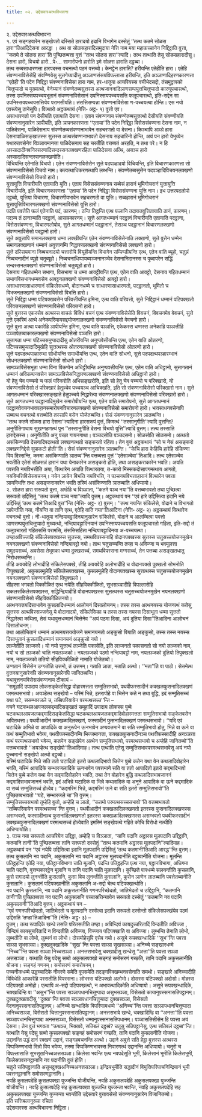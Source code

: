 ```yaml
---
title: ०२. उद्देसवारअत्थविभावना

---
```

२. उद्देसवारअत्थविभावना  
१. एवं सङ्गहवारेन सङ्खेपतो दस्सिते हारादयो इदानि विभागेन दस्सेतुं ‘‘तत्थ कतमे सोळस हारा’’तिआदिदेसना आरद्धा । अथ वा सोळसहारादिसमुदाया नेत्ति नाम मया महाकच्चानेन निद्दिट्ठाति वुत्ता, ‘‘कतमे ते सोळस हारा’’ति पुच्छितब्बत्ता वुत्तं ‘‘तत्थ सोळस हारा’’त्यादि। तत्थ तत्थाति तेसु सोळसहारादीसु। देसना हारो, विचयो हारो…पे॰… सामारोपनो हारोति इमे सोळस हाराति दट्ठब्बा।  
तत्थ सब्बसाधारणत्ता हारपदस्स वचनत्थो पठमं वत्तब्बो। केनट्ठेन हाराति? हरीयन्ति एतेहीति हारा। एतेहि संवण्णनाविसेसेहि संवण्णियेसु सुत्तगेय्यादीसु अञ्ञाणसंसयविपल्लासा हरीयन्ति, इति अञ्ञाणादिहरणकारणत्ता ‘‘एतेही’’ति पदेन निद्दिट्ठा संवण्णनाविसेसा हारा नाम, हर-धातुया आचरियस्स वचीभेदसद्दो, तंसमुट्ठापको चित्तुप्पादो च मुख्यत्थो, वेनेय्यानं संवण्णेतब्बसुत्तस्स अत्थजाननादिञाणसम्पयुत्तचित्तुप्पादो कारणूपचारत्थो, तस्स उपनिस्सयपच्चयभूतानं संवण्णनाविसेसानं उपनिस्सयपच्चयसत्ति फलूपचारत्थो, इति-सद्देन सा उपनिस्सयपच्चयसत्तियेव परामसीयति। तंसत्तिसम्पन्ना संवण्णनाविसेसा ण-पच्चयत्था होन्ति। एस नयो एवरूपेसु ठानेसुपि। वित्थारो अट्ठकथायं (नेत्ति॰ अट्ठ॰ १) वुत्तो एव।  
असाधारणतो पन देसीयति एतायाति देसना। एताय संवण्णनाय संवण्णेतब्बसुत्तत्थो देसीयति संवण्णीयति संवण्णनानुसारेन ञापीयति, इति ञापनकारणत्ता ‘‘एताया’’ति पदेन निद्दिट्ठा विसेससंवण्णना देसना नाम, न पाळिदेसना, पाळिदेसनाय संवण्णेतब्बसंवण्णनाभावेन सहचरणतो वा देसना। किञ्चापि अञ्ञे हारा देसनापाळिसङ्खातस्स सुत्तस्स अत्थसंवण्णनाभावतो देसनाय सहचारिनो होन्ति, अयं पन हारो येभुय्येन यथारुतवसेनेव विञ्ञायमानत्ता पाळिदेसनाय सह चरतीति वत्तब्बतं अरहति, न तथा परे। न हि अस्सादादीनवनिस्सरणादिसन्दस्सनलक्खणरहिता पाळिदेसना अत्थि, अयञ्च हारो अस्सादादिसन्दस्सनलक्खणोति।  
विचियन्ति एतेनाति विचयो। एतेन संवण्णनाविसेसेन सुत्ते पदपञ्हादयो विचियन्ति, इति विचारणकारणत्ता सो संवण्णनाविसेसो विचयो नाम। कत्वत्थाधिकरणत्थापि लब्भन्ति। संवण्णेतब्बसुत्तेन पदपञ्हादिविचयनलक्खणो संवण्णनाविसेसो विचयो हारो।  
युत्तायुत्ति विचारीयति एतायाति युत्ति। एताय विसेससंवण्णनाय सब्बेसं हारानं भूमिगोचरानं युत्तायुत्ति विचारीयति, इति विचारणकारणत्ता ‘‘एताया’’ति पदेन निद्दिट्ठा विसेससंवण्णना युत्ति नाम। इध उत्तरपदलोपो दट्ठब्बो, युत्तिया विचारणा, विचारणीयभावेन सहचरणतो वा युत्ति। सब्बहारानं भूमिगोचरानं युत्तायुत्तिविचारणलक्खणो संवण्णनाविसेसो युत्ति हारो।  
पदति पवत्तेति फलं एतेनाति पदं, कारणम्। ठन्ति तिट्ठन्ति एत्थ फलानि तदायत्तवुत्तितायाति ठानं, कारणम्। पदञ्च तं ठानञ्चाति पदट्ठानं, आसन्नकारणम्। सुत्ते आगतधम्मानं पदट्ठानं विचारीयति एतायाति पदट्ठाना, विसेससंवण्णना, विचारणलोपोव, सुत्ते आगतधम्मानं पदट्ठानानं, तेसञ्च पदट्ठानानं विचारणलक्खणो संवण्णनाविसेसो पदट्ठानो हारो।  
सुत्ते अवुत्तापि समानलक्खणा धम्मा लक्खीयन्ति एतेन संवण्णनाविसेसेनाति लक्खणो, सुत्ते वुत्तेन धम्मेन समानलक्खणानं धम्मानं अवुत्तानम्पि निद्धारणलक्खणो संवण्णनाविसेसो लक्खणो हारो।  
सुत्ते दस्सियमाना निब्बचनादयो चत्तारोपि वियूहीयन्ति विभागेन सम्पिण्डीयन्ति एत्थ, एतेन वाति ब्यूहो, चतुन्नं निब्बचनादीनं ब्यूहो चतुब्यूहो। निब्बचनाधिप्पायब्यञ्जनानञ्चेव देसनानिदानस्स च पुब्बापरेन सद्धिं सन्दस्सनलक्खणो संवण्णनाविसेसो चतुब्यूहो हारो।  
देसनाय गहितधम्मेन सभागा, विसभागा च धम्मा आवट्टीयन्ति एत्थ, एतेन वाति आवट्टो, देसनाय गहितधम्मानं सभागविसभागधम्मवसेन आवट्टनलक्खणो संवण्णनाविसेसो आवट्टो हारो।  
असाधारणासाधारणानं संकिलेसधम्मे, वोदानधम्मे च साधारणासाधारणतो, पदट्ठानतो, भूमितो च विभजनलक्खणो संवण्णनाविसेसो विभत्ति हारो।  
सुत्ते निद्दिट्ठा धम्मा पटिपक्खवसेन परिवत्तीयन्ति इमिना, एत्थ वाति परिवत्तो, सुत्ते निद्दिट्ठानं धम्मानं पटिपक्खतो परिवत्तनलक्खणो संवण्णनाविसेसो परिवत्तनो हारो।  
सुत्ते वुत्तस्स एकस्सेव अत्थस्स वाचकं विविधं वचनं एत्थ संवण्णनाविसेसेति विवचनं, विवचनमेव वेवचनं, सुत्ते वुत्ते एकस्मिं अत्थे अनेकपरियायसद्दयोजनालक्खणो संवण्णनाविसेसो वेवचनो हारो।  
सुत्ते वुत्ता अत्था पकारेहि ञापीयन्ति इमिना, एत्थ वाति पञ्ञत्ति, एकेकस्स धम्मस्स अनेकाहि पञ्ञत्तीहि पञ्ञापेतब्बाकारलक्खणो संवण्णनाविसेसो पञ्ञत्ति हारो।  
सुत्तागता धम्मा पटिच्चसमुप्पादादीसु ओतरीयन्ति अनुप्पवेसीयन्ति एत्थ, एतेन वाति ओतरणो, पटिच्चसमुप्पादादिमुखेहि सुत्तत्थस्स ओतरणलक्खणो संवण्णनाविसेसो ओतरणो हारो।  
सुत्ते पदपदत्थपञ्हारम्भा सोधीयन्ति समाधीयन्ति एत्थ, एतेन वाति सोधनो, सुत्ते पदपदत्थपञ्हारम्भानं सोधनलक्खणो संवण्णनाविसेसो सोधनो हारो।  
सामञ्ञविसेसभूता धम्मा विना विकप्पेन अधिट्ठीयन्ति अनुप्पवत्तीयन्ति एत्थ, एतेन वाति अधिट्ठानो, सुत्तागतानं धम्मानं अविकप्पनवसेन सामञ्ञविसेसनिद्धारणलक्खणो संवण्णनाविसेसो अधिट्ठानो हारो।  
यो हेतु चेव पच्चयो च फलं परिकरोति अभिसङ्खरोति, इति सो हेतु चेव पच्चयो च परिक्खारो, यो संवण्णनाविसेसो तं परिक्खारं हेतुञ्चेव पच्चयञ्च आचिक्खति, इति सो संवण्णनाविसेसो परिक्खारो नाम। सुत्ते आगतधम्मानं परिक्खारसङ्खाते हेतुपच्चये निद्धारेत्वा संवण्णनालक्खणो संवण्णनाविसेसो परिक्खारो हारो।  
सुत्ते आगतधम्मा पदट्ठानादिमुखेन समारोपीयन्ति एत्थ, एतेन वाति समारोपनो, सुत्ते आगतधम्मानं पदट्ठानवेवचनभावपहानसमारोपनविचारणलक्खणो संवण्णनाविसेसो समारोपनो हारो। भावसाधनवसेनापि सब्बत्थ वचनत्थो वत्तब्बोति तस्सापि वसेन योजेतब्बन्ति। सेसं संवण्णनानुसारेन ञातब्बन्ति।  
‘‘तत्थ कतमे सोळस हारा देसना’’त्यादिना हारसरूपं वुत्तं, किमत्थं ‘‘तस्सानुगीति’’त्यादि वुत्तन्ति? अनुगीतिगाथाय सुखग्गहणत्थं पुन ‘‘तस्सानुगीति देसना विचयो युत्ति’’त्यादि वुत्तम्। तत्थ तस्साति हारुद्देसस्स। अनुगीतीति अनु पच्छा गायनगाथा। पञ्चदसोति पञ्चदसमो। सोळसोति सोळसमो। अत्थतो असंकिण्णाति देसनादिपदत्थतो लक्खणत्थतो सङ्करतो रहिता। तेन वुत्तं अट्ठकथायं ‘‘सो च नेसं असङ्करो लक्खणनिद्देसे सुपाकटो होती’’ति। सेसं संवण्णनानुसारेन ञातब्बन्ति। ‘‘केचि हारा केहिचि हारेहि संकिण्णा विय दिस्सन्ति, कस्मा असंकिण्णाति ञातब्ब’’न्ति वत्तब्बत्ता वुत्तं ‘‘एतेसञ्चेवा’’तिआदि। तत्थ एतेसञ्चेव भवतीति एतेसं सोळसन्नं हारानं यथा येनाकारेन असङ्करो होति, तथा असङ्कराकारेन भवति। अयति पवत्तति नयविभत्तीति अया, वित्थारेन अयाति वित्थारतया, त-कारो मिस्सकदोसापगमत्थाय आगतो, नयविभत्तिविसेसवचनम्। नयेन ञायेन विभत्ति नयविभत्ति, न पञ्चनयविभत्ताहारानं वित्थारेन पवत्ता ञायविभत्ति तथा असङ्कराकारेन भवति तस्मिं असंकिण्णाति ञातब्बाति अधिप्पायो।  
२. सोळस हारा सरूपतो वुत्ता, अम्हेहि च विञ्ञाता, ‘‘कतमे पञ्च नया’’ति वत्तब्बभावतो तथा पुच्छित्वा सरूपतो उद्दिसितुं ‘‘तत्थ कतमे पञ्च नया’’त्यादि वुत्तम्। अट्ठकथायं पन ‘‘एवं हारे उद्दिसित्वा इदानि नये उद्दिसितुं ‘तत्थ कतमे’तिआदि वुत्त’’न्ति (नेत्ति॰ अट्ठ॰ २) वुत्तम्। ‘‘तत्थ नयन्ति संकिलेसे, वोदाने च विभागतो ञापेन्तीति नया, नीयन्ति वा तानि एत्थ, एतेहि वाति नया’’तिआदिना (नेत्ति॰ अट्ठ॰ २) अट्ठकथायं वित्थारेन वचनत्थो वुत्तो। नी-धातुया नन्दियावट्टादिनयानुसारेन संकिलेसे, वोदाने च आलम्बित्वा पवत्तो ञाणसम्पयुत्तचित्तुप्पादो मुख्यत्थो, नन्दियावट्टादिनयानं उपनिस्सयपच्चयसत्ति फलूपचारतो गहिता, इति-सद्दो तं फलूपचारतो गहितसत्तिं परामसि, तंसत्तिसहिता नन्दियावट्टादिनया अ-पच्चयत्था।  
तण्हाअविज्जाहि संकिलेसपक्खस्स सुत्तस्स, समथविपस्सनाहि वोदानपक्खस्स सुत्तस्स चतुसच्चयोजनमुखेन नयनलक्खणो संवण्णनाविसेसो नन्दियावट्टो नयो। तत्थ चतुसच्चन्ति तण्हा च अविज्जा च भवमूलत्ता समुदयसच्चं, अवसेसा तेभूमका धम्मा दुक्खसच्चं, समथविपस्सना मग्गसच्चं, तेन पत्तब्बा असङ्खतधातु निरोधसच्चन्ति।  
तीहि अवयवेहि लोभादीहि संकिलेसपक्खे, तीहि अवयवेहि अलोभादीहि च वोदानपक्खे पुक्खलो सोभनोति तिपुक्खलो, अकुसलमूलेहि संकिलेसपक्खस्स, कुसलमूलेहि वोदानपक्खस्स सुत्तत्थस्स चतुसच्चयोजनमुखेन नयनलक्खणो संवण्णनाविसेसो तिपुक्खलो।  
सीहस्स भगवतो विक्कीळितं एत्थ नयेति सीहविक्कीळितो, सुभसञ्ञादीहि विपल्लासेहि सकलसंकिलेसपक्खस्स, सद्धिन्द्रियादीहि वोदानपक्खस्स सुत्तत्थस्स चतुसच्चयोजनमुखेन नयनलक्खणो संवण्णनाविसेसो सीहविक्कीळितनयो।  
अत्थनयत्तयदिसाभावेन कुसलादिधम्मानं आलोचनं दिसालोचनम्। तस्स तस्स अत्थनयस्स योजनत्थं कतेसु सुत्तस्स अत्थविस्सज्जनेसु ये वोदानादयो, संकिलेसिका च तस्स तस्स नयस्स दिसाभूता धम्मा सुत्ततो निद्धारेत्वा कथिता, तेसं यथावुत्तधम्मानं चित्तेनेव ‘‘अयं पठमा दिसा, अयं दुतिया दिसा’’तिआदिना आलोचनं दिसालोचनम्।  
तथा आलोचितानं धम्मानं अत्थनयत्तययोजने समानयनतो अङ्कुसो वियाति अङ्कुसो, तस्स तस्स नयस्स दिसाभूतानं कुसलादिधम्मानं समानयनं अङ्कुसो नयो।  
लञ्जेतीति लञ्जको। यो नयो सुत्तत्थं लञ्जेति पकासेति, इति लञ्जनतो पकासनतो सो नयो लञ्जको नाम, नयो च सो लञ्जको चाति नयलञ्जको। नयलञ्जको पठमो नन्दियावट्टो नाम, नयलञ्जको दुतियो तिपुक्खलो नाम, नयलञ्जको ततियो सीहविक्कीळितो नामाति योजेतब्बो।  
उग्गतानं विसेसेन उग्गतोति उत्तमो, तं उत्तमम्। गताति ञाता, मताति अत्थो। ‘‘मता’’ति वा पाठो। सेसमेत्थ वुत्तनयानुसारेनपि संवण्णनानुसारेनपि जानितब्बन्ति।  
यथावुत्तनयविसेससंवण्णनाय टीकायं –  
‘‘समूहादिं उपादाय लोकसङ्केतसिद्धा वोहारमत्तता सम्मुतिसभावो, पथवीफस्सादीनं कक्खळफुसनादिलक्खणं परमत्थसभावो। अयञ्हेत्थ सङ्खेपो – यस्मिं भिन्ने, इतरापोहे वा चित्तेन कते न तथा बुद्धि, इदं सम्मुतिसच्चं यथा घटे, ससम्भारजले च, तब्बिपरियायेन परमत्थसच्च’’न्ति –  
वचने घटकथलआपजलकद्दमादिसङ्खातं समूहादिं उपादाय लोकस्स पुब्बे घटकथलआपजलकद्दमादिसङ्केतसिद्धा घटकथलआपजलकद्दमादिवोहारमत्तता सम्मुतिसभावो सङ्केतवसेन अवितथत्ता। पथवीआदीनं कक्खळादिलक्खणं, फस्सादीनं फुसनादिलक्खणं परमत्थसभावो। ‘‘यदि एवं घटादिके अभिन्ने वा आपादिके वा अनुरूपेन ऊनभावेन अप्पवत्तमाने वा सति सम्मुतिभावो होतु, भिन्ने वा ऊने वा कथं सम्मुतिभावो भवेय्य, पथवीफस्सादीनम्पि भिज्जमानत्ता, कक्खळफुसनादीनञ्च पथवीफस्सादीहि अनञ्ञत्ता कथं परमत्थसभावो भवेय्य, कतमेन सङ्खेपेन अत्थेन सम्मुतिसभावो, परमत्थसभावो च अम्हेहि जानितब्बो’’ति वत्तब्बभावतो ‘‘अयञ्हेत्थ सङ्खेपो’’तिआदिमाह। तत्थ एत्थाति एतेसु सम्मुतिसभावपरमत्थसभावेसु अयं नयो वुच्चमानो सङ्खेपो अत्थो दट्ठब्बो।  
यस्मिं घटादिके भिन्ने सति ततो घटादितो इतरो कथलादिभावो चित्तेन पुब्बे कतेन यथा येन कथलादिवोहारेन भवति, यस्मिं आपादिके सम्भारजलादिके ऊनभावेन पवत्तमाने सति वा ततो आपादितो इतरो कद्दमादिभावो चित्तेन पुब्बे कतेन यथा येन कद्दमादिवोहारेन भवति, तथा तेन वोहारेन बुद्धि कथलादिसभावजाननं कद्दमादिसभावजाननं भवति, इदं अभिन्ने घटादिकं वा भिन्ने कथलादिकं वा अनूने आपादिकं वा ऊने कद्दमादिकं वा सब्बं सम्मुतिसच्चं होत्वेव। ‘‘कद्दमस्मिं भिन्ने, कद्दमस्मिं ऊने वा सति इतरो सम्मुतिसभावो’’ति पुच्छितब्बभावतो ‘‘घटे, सम्भारजले चा’’ति वुत्तम्।  
सम्मुतिसच्चसभावो तुम्हेहि वुत्तो, अम्हेहि च ञातो, ‘‘कतमो परमत्थसच्चसभावो’’ति वत्तब्बभावतो ‘‘तब्बिपरियायेन परमत्थसच्च’’न्ति वुत्तम्। पथवीआदीनं कक्खळादिलक्खणतो इतरस्स फुसनादिलक्खणस्स असम्भवतो, फस्सादीनञ्च फुसनादिलक्खणतो इतरस्स कक्खळादिलक्खणस्स असम्भवतो पथवीफस्सादीनं लक्खळफुसनादिलक्खणं परमत्थसच्चं होत्वेवाति इमस्मिं सङ्खेपत्थे गहिते कोचि विरोधो नत्थीति अधिप्पायोति।  
३. पञ्च नया सरूपतो आचरियेन उद्दिट्ठा, अम्हेहि च विञ्ञाता, ‘‘यानि पदानि अट्ठारस मूलपदानि उद्दिट्ठानि, कतमानि तानी’’ति पुच्छितब्बत्ता तानि सरूपतो दस्सेतुं ‘‘तत्थ कतमानि अट्ठारस मूलपदानि’’त्यादिमाह। अट्ठकथायं पन ‘‘एवं नयेपि उद्दिसित्वा इदानि मूलपदानि उद्दिसितुं ‘तत्थ कतमानी’तिआदि आरद्ध’’न्ति वुत्तम्। तत्थ कुसलानि नव पदानि, अकुसलानि नव पदानि अट्ठारस मूलपदानीति दट्ठब्बानीति योजना। मूलन्ति पतिट्ठहन्ति एतेहि नया, पतिट्ठानविभागा चाति मूलानि, पदन्ति पतिट्ठहन्ति एत्थ नया, पट्ठानविभागा, अधिगमा चाति पदानि, वुत्तप्पकारट्ठेन मूलानि च तानि पदानि चाति मूलपदानि। कुच्छिते पापधम्मे सलयन्तीति कुसलानि, कुसे रागादयो लुनन्तीति कुसलानि, कुसा विय लुनन्तीति कुसलानि, कुसेन ञाणेन लातब्बानि पवत्तेतब्बानीति कुसलानि। कुसलानं पटिपक्खानीति अकुसलानि अ-सद्दो चेत्थ पटिपक्खत्थोति।  
नव पदानि कुसलानि, नव पदानि अकुसलानीति गणनपरिच्छेदतो, जातिभेदतो च उद्दिट्ठानि, ‘‘कतमानि तानी’’ति पुच्छितब्बत्ता नव पदानि अकुसलानि पच्चासत्तिन्यायेन सरूपतो दस्सेतुं ‘‘कतमानि नव पदानि अकुसलानी’’तिआदि वुत्तम्। अट्ठकथायं पन –  
‘‘एवं गणनपरिच्छेदतो, जातिभेदतो च मूलपदानि दस्सेत्वा इदानि सरूपतो दस्सेन्तो संकिलेसपक्खंयेव पठमं उद्दिसति ‘तण्हा’तिआदिना’’ति (नेत्ति॰ अट्ठ॰ ३) –  
वुत्तम्। तत्थ रूपादिके खन्धे तसति परितसतीति तण्हा। अविन्दियं कायदुच्चरितादिं विन्दतीति अविज्जा , विन्दियं कायसुचरितादिं न विन्दतीति अविज्जा, विज्जाय पटिपक्खाति वा अविज्जा। लुब्भन्ति तेनाति लोभो, लुब्भतीति वा लोभो, लुब्भनं वा लोभो। दोसमोहेसुपि एसेव नयो। असुभे रूपक्खन्धादिके ‘‘सुभ’’न्ति पवत्ता सञ्ञा सुभसञ्ञा। दुक्खदुक्खादिके ‘‘सुख’’न्ति पवत्ता सञ्ञा सुखसञ्ञा। अनिच्चे सङ्खारधम्मे ‘‘निच्च’’न्ति पवत्ता सञ्ञा निच्चसञ्ञा। अनत्तसभावेसु चक्खादीसु खन्धेसु ‘‘अत्ता’’ति पवत्ता सञ्ञा अत्तसञ्ञा। यत्थाति येसु पदेसु सब्बो अकुसलपक्खो सङ्गहं समोसरणं गच्छति, तानि पदानि अकुसलानीति योजना। सङ्गहं गणनम्। समोसरणं समारोपनम्।  
पच्चनीकधम्मे उद्धच्चादिके नीवरणे समेति वूपसमेति तदङ्गविक्खम्भनवसेनाति समथो। सङ्खारे अनिच्चादीहि विविधेहि आकारेहि पस्सतीति विपस्सना। लोभस्स पटिपक्खो अलोभो। दोसस्स पटिपक्खो अदोसो। मोहस्स पटिपक्खो अमोहो। एत्थापि अ-सद्दो पटिपक्खत्थो, न अभावत्थादिकोति अधिप्पायो। असुभे रूपक्खन्धादिके, चक्खादिम्हि वा ‘‘असुभ’’न्ति पवत्ता सञ्ञापधानचित्तुप्पादा असुभसञ्ञा, विसेसतो कायानुपस्सनासतिपट्ठानम्। दुक्खदुक्खतादीसु ‘‘दुक्ख’’न्ति पवत्ता सञ्ञापधानचित्तुप्पादा दुक्खसञ्ञा, विसेसतो वेदनानुपस्सनासतिपट्ठानम्। अनिच्चे खन्धादिके विपरिणामधम्मे ‘‘अनिच्च’’न्ति पवत्ता सञ्ञापधानचित्तुप्पादा अनिच्चसञ्ञा, विसेसतो चित्तानुपस्सनासतिपट्ठानम्। अनत्तसभावे खन्धे, चक्खादिम्हि वा ‘‘अनत्ता’’ति पवत्ता सञ्ञापधानचित्तुप्पादा अनत्तसञ्ञा, विसेसतो धम्मानुपस्सनासतिपधानम्। पञ्ञासतिसीसेन हि पवत्ता अयं देसना। तेन वुत्तं भगवता ‘‘कथञ्च, भिक्खवे, सतिबलं दट्ठब्बं? चतूसु सतिपट्ठानेसु, एत्थ सतिबलं दट्ठब्ब’’न्ति। यत्थाति येसु पदेसु सब्बो कुसलपक्खो सङ्गहं समोसरणं गच्छति, तानि पदानि कुसलानीति योजना।  
उद्दानन्ति उद्धं दानं रक्खणं उद्दानं, सङ्गहवचनन्ति अत्थो। उद्दाने अवुत्ते सति हेट्ठा वुत्तस्स अत्थस्स विप्पकिण्णभावो दिन्नो विय भवेय्य, तस्मा विप्पकिण्णभावस्स निवारणत्थं उद्दानन्ति अधिप्पायो। चतुरो च विपल्लासाति सुभसुखनिच्चअत्तसञ्ञा। किलेसा भवन्ति एत्थ नवपदेसूति भूमी, किलेसानं भूमीति किलेसभूमी, किलेसपवत्तनट्ठानानि नव पदानीति वुत्तं होति।  
चतुरो सतिपट्ठानाति असुभदुक्खअनिच्चअनत्तसञ्ञा। इन्द्रियभूमीति सद्धादीनं विमुत्तिपरिपाचनिन्द्रियानं भूमी पवत्तनट्ठानानि समोसरणट्ठानानि।  
नवहि कुसलपदेहि कुसलपक्खा युज्जन्ति योजीयन्ति, नवहि अकुसलपदेहि अकुसलपक्खा युज्जन्ति योजीयन्ति। नवहि कुसलपदेहि सह कुसलपक्खा युज्जन्ति युज्जन्ता भवन्ति, नवहि अकुसलपदेहि सह अकुसलपक्खा युज्जन्ति युज्जन्ता भवन्तीति उद्देसवारे वुत्तावसेसो संवण्णनानुसारेन विजानितब्बो।  
इति सत्तिबलानुरूपा रचिता  
उद्देसवारस्स अत्थविभावना निट्ठिता।  